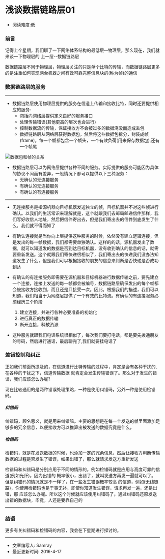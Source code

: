 # 浅谈数据链路层01
* 阅读难度:低
 
### 前言
记得上个星期，我们聊了一下网络体系结构的最低层--物理层，那么现在，我们就来谈一下物理层的
上一层--数据链路层

数据链路层不同于物理层，物理层关注的只是单个比特的传输，而数据链路层更多的是注重如何实现两台机器之间有效可靠完整信息块的(称为帧)的通信
### 数据链路层的服务
***
* 数据链路层使用物理层提供的服务在信道上传输和接收比特，同时还要提供相应的服务:
	* 包括向网络层提供定义良好的服务接口
	* 处理传输错误(其他更高的层次也会进行)
	* 控制数据流的传输，保证接收方不会被过多的数据淹没而造成丢包
	* 数据链路层从网络层获得数据包，然后将这些数据包拆分，封装成帧(frame)。每一个帧都包含一个帧头，一个有效负荷(用来保存数据包),还有一个帧尾


![数据包和帧的关系](https://github.com/SeaHub/BlogOfComputerNetwork/blob/master/res/relationship.png)


* 数据链路层可以为网络层提供各种不同的服务。实际提供的服务可能因为具体的协议不同而有差异，一般情况下都可以提供以下三种服务：
	* 无确认的无连接服务
	* 有确认的无连接服务
	* 有确认的有连接服务

***
* 无连接服务是指源机器向目标机器发送独立的帧，目标机器并不对这些帧进行确认。以我们的生活常识来理解就是，这个就跟我们去邮局邮递信件那样，我们写好收信人地址，然后把信件寄出去，但是我们寄出去的信件到底发生了什么，我们就不得而知了

* 有确认连接就是当你向上层提供这种服务的时候，依然没有建立逻辑连接，但是发出的每一帧数据，我们都需要单独确认。这样的的话，源机器发出了数据，就可以知道发的数据是否到达目标机器，没有收到确认的信息的话，就需要重新发送。这个就跟我们寄快递很相似了，我们寄出去的快递我们没办法知道发生了什么，但是我们可以根据接收的朋友的信息来判断是否快递是否成功到达

* 有确认的有连接服务即需要在源机器和目标机器进行数据传输之前，要先建立一个连接，连接上发送的每一帧都会被编号，数据链路层确保发出的每个帧都会被接收方接收到，而且还是只接受一次。因此，根据我们的描述，我们可以知道，我们相当于为网络层提供了一个有效的比特流。有确认的有连接服务必须经历三个阶段
	1. 建立连接，并进行各种必要准备的初始化
	2. 进行真正的数据传输
	3. 断开连接，释放资源
	
* 这种服务就跟我们电话系统很相似了，每次我们要打电话，都是要先拨通朋友的号码，然后进行通话，最后聊完了,我们就要挂电话了

### 差错控制和纠正
正如我们前面所提及的，在信道进行比特传输的过程中，肯定是会有各种干扰的,在各种的干扰之下，信道传输数据
就肯定会发生传输错误了。那么对于发生的错误，我们应该怎么办呢?

现在比较通用的是两种错误处理策略，一种是使用纠错码，另外一种是使用检错码。
##### 纠错码
纠错码，顾名思义，就是用来纠错嘛。主要的思想是在每一个发送的帧里面添加足够多的冗余信息，以便接收方可以推算出被发送的数据究竟是什么。
##### 检错码
检错码，就是在发送数据的时候，也添加一定的冗余信息，然后让接收方判断传输数据的过程是否发生了错误，如果出错了，那么就请求发送方重新发送

检错码和纠错码是分别应用于不同的情形的，例如检错码就是应用与高度可靠的信道(例如光纤)，因为出错的
概率很小，出错了，就叫发送方再发一遍就可以了。但是纠错码的情况就是不一样了，在一些发生错误概率较高
的信道，例如(无线链路)，你使用检错码也是于事无补，即使你知道发生错误，请求再发一遍，还是出错，那
应该怎么办呢。所以这个时候就应该使用纠错码了，通过纠错码还原发送出错的数据块，毕竟，人还是要靠自己的

***
### 结语
更多有关纠错码和检错码的内容，我会在下星期进行探讨的。

***
* 文章编写人: Samray
* 最近更新时间: 2016-4-17

